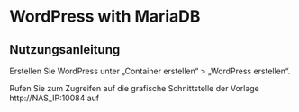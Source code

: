 WordPress with MariaDB
=========

## Nutzungsanleitung
Erstellen Sie WordPress unter „Container erstellen“ > „WordPress erstellen“.

Rufen Sie zum Zugreifen auf die grafische Schnittstelle der Vorlage http://NAS_IP:10084 auf
